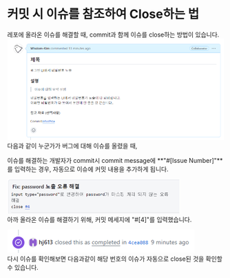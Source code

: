 # 커밋 시 이슈를 참조하여 Close하는 법

레포에 올라온 이슈를 해결할 때, commit과 함께 이슈를 close하는 방법이 있습니다.
!["이슈#4  이미지"](../image/issue4.png)
<br>
다음과 같이 누군가가 버그에 대해 이슈를 올렸을 때,

이슈를 해결하는 개발자가 commit시
commit message에 **"#[Issue Number]"**를 입력하는 경우, 자동으로 이슈에 커밋 내용을 추가하게 됩니다.

<img src="../image/issueCommit.png" width="400px" alt="issueCommit4"></img><br>
아까 올라온 이슈를 해결하기 위해, 커밋 메세지에 "#[4]"를 입력했습니다.
<br>

![alt text](../image/closed.png)<br>
다시 이슈를 확인해보면 다음과같이 해당 번호의 이슈가 자동으로 close된 것을 확인할 수 있습니다.
